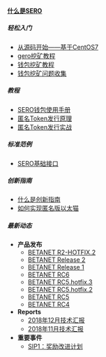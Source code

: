 #### [什么是SERO](?file=home-Home)

##### 轻松入门

- [从源码开始——基于CentOS7](?file=Start/from-the-sourcecode-base-on-centos7)
- [gero挖矿教程](?file=Start/from-the-binary-package)
- [钱包挖矿教程](?file=Start/mined-from-the-wallet)
- [钱包挖矿问题收集](?file=Start/wallet-trouble-shooting-help)

##### 教程

- [SERO钱包使用手册](?file=Tutorial/manual-of-wallet)
- [匿名Token发行原理](?file=Tutorial/principle-of-anonymous-token)
- [匿名Token发行实战](?file=Tutorial/practice-of-anonymous-token)

##### 标准范例

- [SERO基础接口](?file=Example/sero-basic-interface)

##### 创新指南

- [什么是创新指南](?file=Innovation/what-is-innovation-guide)
- [如何实现匿名版以太猫](?file=Innovation/sero-crypto-kitties)

##### 最新动态

- **产品发布**
  - [BETANET R2-HOTFIX.2](?file=News/Release/SERO-BETANET-R2-HOTFIX.2)
  - [BETANET Release 2](?file=News/Release/SERO-BETANET-R2)
  - [BETANET Release 1](?file=News/Release/SERO-BETANET-R1)
  - [BETANET RC6](?file=News/Release/SERO-BETANET-RC6)
  - [BETANET RC5.hotfix.3](?file=News/Release/SERO-BETANET-RC5.hotfix.3)
  - [BETANET RC5.hotfix.2](?file=News/Release/SERO-BETANET-RC5.hotfix.2)
  - [BETANET RC5](?file=News/Release/SERO-BETANET-RC5)
  - [BETANET RC4](?file=News/Release/SERO-BETANET-RC4)
- **Reports**
  - [2018年12月技术汇报](?file=News/Report/201812-tech-report)
  - [2018年11月技术汇报](?file=News/Report/201811-tech-report)
- **重要事件**
  - [SIP1：奖励改进计划](?file=News/Important/sip1-mine-reward-plan.md)

